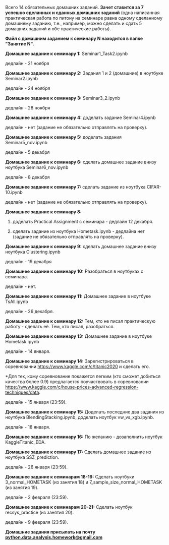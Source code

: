 Всего 14 обязательных домашних заданий. **Зачет ставится за 7 успешно сделанных и сданных домашних заданий** (одна написанная практическая работа по питону на семинаре равна одному сделанному домашнему заданию, т.е., например, можно сделать и сдать 5 домашних заданий и обе практические работы).

**Файл с домашним заданием к семинару N находится в папке "Занятие N".**

**Домашнее задание к семинару 1:**
  Seminar1_Task2.ipynb
  
  дедлайн - 21 ноября
  
  
**Домашнее задание к семинару 2:**
  Задания 1 и 2 (домашние) в ноутбуке Seminar2.ipynb
  
  дедлайн - 24 ноября
  
  
**Домашнее задание к семинару 3:**
  Seminar3_2.ipynb
  
  дедлайн - 28 ноября
  
  
**Домашнее задание к семинару 4:**
  доделать задание Seminar4.ipynb
  
  дедлайн - нет (задание не обязательно отправлять на проверку).
  
  
**Домашнее задание к семинару 5:**
  доделать задания Seminar5_nov.ipynb
  
  дедлайн - 5 декабря


**Домашнее задание к семинару 6:**
  сделать домашнее задание внизу ноутбука Seminar6_nov.ipynb
  
  дедлайн - 8 декабря


**Домашнее задание к семинару 7:**
  сделать задание из ноутбука CIFAR-10.ipynb
  
  дедлайн - нет (задание не обязательно отправлять на проверку).
  

**Домашнее задание к семинару 8:**
   1) доделать Practical Assignment с семинара - дедлайн 12 декабря.
   
   2) сделать задание из ноутбука Hometask.ipynb - дедлайна нет (задание не обязательно отправлять на проверку).


**Домашнее задание к семинару 9:**
  сделать домашнее задание внизу ноутбука Clustering.ipynb
  
  дедлайн - 19 декабря


**Домашнее задание к семинару 10:**
  Разобраться в ноутбуках с семинара.
  
  дедлайн - нет.

**Домашнее задание к семинару 11:**
  Домашнее задание в ноутбуке TsAll.ipynb
  
  дедлайн - 26 декабря.

**Домашнее задание к семинару 12:**
  Тем, кто не писал практическую работу - сделать её. Тем, кто писал, разобраться.
  
**Домашнее задание к семинару 13:**
  Домашнее задание в ноутбуке Hometask.ipynb
  
  дедлайн - 14 января.

**Домашнее задание к семинару 14:**
  Зарегистрироваться в соревновании https://www.kaggle.com/c/titanic2020 и сделать его.
  
  *Для тех, кому соревнование покажется легким (кто сможет добиться качества более 0.9) предлагается поучаствовать в соревновании https://www.kaggle.com/c/house-prices-advanced-regression-techniques/data.

  дедлайн - 15 января (23:59).
  
**Домашнее задание к семинару 15:**
  Доделать последние два задания из ноутбука BlendingStacking.ipynb, доделать ноутбук vw_vs_xgb.ipynb.

  дедлайн - 18 января.

**Домашнее задание к семинару 16:**
  По желанию - дозаполнить ноутбук KaggleTitanic_EDA.

**Домашнее задание к семинару 17:**
  Сделать домашнее задание из ноутбука SSZ_prediction.

  дедлайн - 26 января (23:59).

**Домашнее задание к семинарам 18-19:**
  Сделать ноутбуки 3_normal_HOMETASK (из занятия 18) и 7_sample_size_normal_HOMETASK (из занятия 19).

  дедлайн - 2 февраля (23:59).

**Домашнее задание к семинарам 20-21:**
  Сделать ноутбук recsys_practice (из занятия 20).

  дедлайн - 9 февраля (23:59).

**Домашние задания присылать на почту python.data.analysis.homework@gmail.com**

